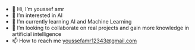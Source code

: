 - 👋 Hi, I’m youssef amr
- 👀 I’m interested in AI
- 🌱 I’m currently learning AI and Machine Learning 
- 💞️ I’m looking to collaborate on real projects and gain more knowledge in artificial intelligence 
- 📫 How to reach me youssefamr12343@gmail.com

<!---
youssefamro1/youssefamro1 is a ✨ special ✨ repository because its `README.md` (this file) appears on your GitHub profile.
You can click the Preview link to take a look at your changes.
--->
